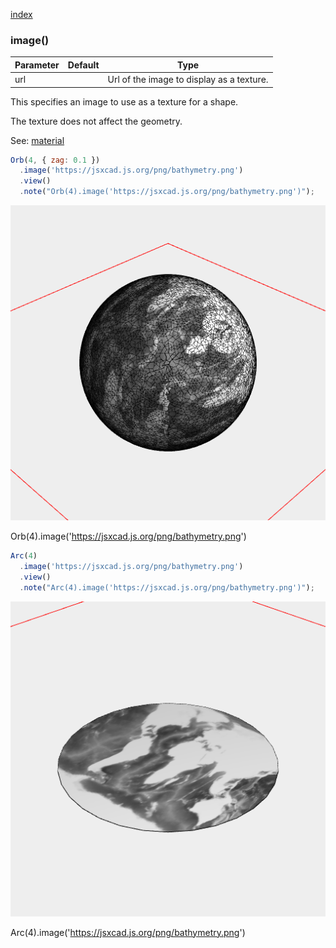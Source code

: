[index](../../nb/api/index.md)
### image()
Parameter|Default|Type
---|---|---
|url||Url of the image to display as a texture.

This specifies an image to use as a texture for a shape.

The texture does not affect the geometry.

See: [material](../../nb/api/material.md)

```JavaScript
Orb(4, { zag: 0.1 })
  .image('https://jsxcad.js.org/png/bathymetry.png')
  .view()
  .note("Orb(4).image('https://jsxcad.js.org/png/bathymetry.png')");
```

![Image](image.md.$2.png)

Orb(4).image('https://jsxcad.js.org/png/bathymetry.png')

```JavaScript
Arc(4)
  .image('https://jsxcad.js.org/png/bathymetry.png')
  .view()
  .note("Arc(4).image('https://jsxcad.js.org/png/bathymetry.png')");
```

![Image](image.md.$3.png)

Arc(4).image('https://jsxcad.js.org/png/bathymetry.png')
